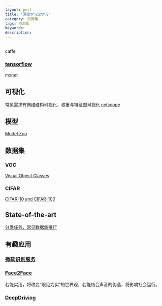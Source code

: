 ```yaml
---
layout: post
title: "深度学习之学习"
category: 资源集
tags: 资源集
keywords: 
description: 
---
```



## 

caffe

### [tensorflow](https://www.tensorflow.org/)

mxnet




## 可视化
常见需求有网络结构可视化，权重与特征图可视化
[netscope](http://ethereon.github.io/netscope/#/editor)


## 模型
[Model Zoo](https://github.com/BVLC/caffe/wiki/Model-Zoo)


## 数据集
### VOC
[Visual Object Classes](http://host.robots.ox.ac.uk/pascal/VOC)

### CIFAR
[CIFAR-10 and CIFAR-100](https://www.cs.toronto.edu/~kriz/cifar.html)


## State-of-the-art
[分类任务，常见数据集排行](http://rodrigob.github.io/are_we_there_yet/build/classification_datasets_results.html)

## 有趣应用

### [微软识别服务](https://www.azure.cn/cognitive-services/zh-cn/emotion-api)


### [Face2Face](http://www.graphics.stanford.edu/~niessner/thies2016face.html)
若能实用，将改变“眼见为实”的世界观，若能结合声音的伪造，将影响社会运行。

### [DeepDriving](http://deepdriving.cs.princeton.edu/)
[]()
